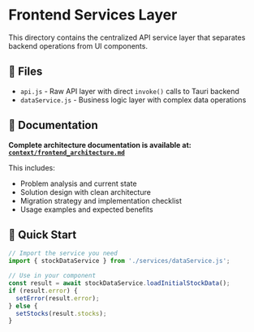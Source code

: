 # Frontend Services Layer

This directory contains the centralized API service layer that separates backend operations from UI components.

## 📁 Files

- `api.js` - Raw API layer with direct `invoke()` calls to Tauri backend
- `dataService.js` - Business logic layer with complex data operations

## 📖 Documentation

**Complete architecture documentation is available at:**
**[`context/frontend_architecture.md`](../../context/frontend_architecture.md)**

This includes:
- Problem analysis and current state
- Solution design with clean architecture
- Migration strategy and implementation checklist
- Usage examples and expected benefits

## 🚀 Quick Start

```javascript
// Import the service you need
import { stockDataService } from './services/dataService.js';

// Use in your component
const result = await stockDataService.loadInitialStockData();
if (result.error) {
  setError(result.error);
} else {
  setStocks(result.stocks);
}
```
